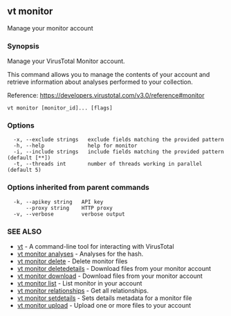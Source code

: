 ## vt monitor

Manage your monitor account

### Synopsis

Manage your VirusTotal Monitor account.

This command allows you to manage the contents of your account and retrieve
information about analyses performed to your collection.

Reference:
  https://developers.virustotal.com/v3.0/reference#monitor

```
vt monitor [monitor_id]... [flags]
```

### Options

```
  -x, --exclude strings   exclude fields matching the provided pattern
  -h, --help              help for monitor
  -i, --include strings   include fields matching the provided pattern (default [**])
  -t, --threads int       number of threads working in parallel (default 5)
```

### Options inherited from parent commands

```
  -k, --apikey string   API key
      --proxy string    HTTP proxy
  -v, --verbose         verbose output
```

### SEE ALSO

* [vt](vt.md)	 - A command-line tool for interacting with VirusTotal
* [vt monitor analyses](vt_monitor_analyses.md)	 - Analyses for the hash.
* [vt monitor delete](vt_monitor_delete.md)	 - Delete monitor files
* [vt monitor deletedetails](vt_monitor_deletedetails.md)	 - Download files from your monitor account
* [vt monitor download](vt_monitor_download.md)	 - Download files from your monitor account
* [vt monitor list](vt_monitor_list.md)	 - List monitor in your account
* [vt monitor relationships](vt_monitor_relationships.md)	 - Get all relationships.
* [vt monitor setdetails](vt_monitor_setdetails.md)	 - Sets details metadata for a monitor file
* [vt monitor upload](vt_monitor_upload.md)	 - Upload one or more files to your account

